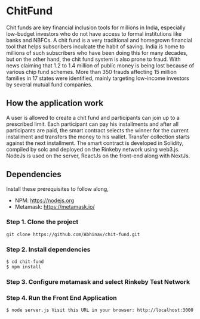 # ChitFund

Chit funds are key financial inclusion tools for millions in India, especially low-budget investors who do not have access to formal institutions like banks and NBFCs. A chit fund is a very traditional and homegrown financial tool that helps subscribers inculcate the habit of saving. India is home to millions of such subscribers who have been doing this for many decades, but on the other hand, the chit fund system is also prone to fraud. With news claiming that 1.2 to 1.4 million of public money is being lost because of various chip fund schemes. More than 350 frauds affecting 15 million families in 17 states were identified, mainly targeting low-income investors by several mutual fund companies.

## How the application work

A user is allowed to create a chit fund and participants can join up to a prescribed limit. Each participant can pay his installments and after all participants are paid, the smart contract selects the winner for the current installment and transfers the money to his wallet. Transfer collection starts against the next installment.
The smart contract is developed in Solidity, compiled by solc and deployed on the Rinkeby network using web3.js. NodeJs is used on the server, ReactJs on the front-end along with NextJs.


## Dependencies

Install these prerequisites to follow along,

- NPM: https://nodejs.org
- Metamask: https://metamask.io/

### Step 1. Clone the project

```
git clone https://github.com/Abhinav/chit-fund.git
```
### Step 2. Install dependencies

```
$ cd chit-fund
$ npm install
```
### Step 3. Configure metamask and select Rinkeby Test Network

### Step 4. Run the Front End Application

```
$ node server.js Visit this URL in your browser: http://localhost:3000
```

